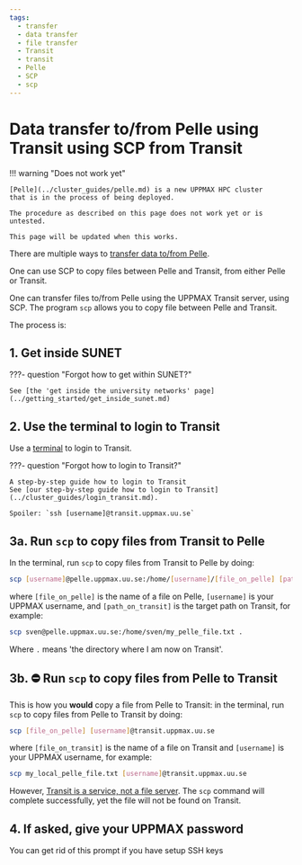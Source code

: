 ```yaml
---
tags:
  - transfer
  - data transfer
  - file transfer
  - Transit
  - transit
  - Pelle
  - SCP
  - scp
---
```


# Data transfer to/from Pelle using Transit using SCP from Transit

!!! warning "Does not work yet"

    [Pelle](../cluster_guides/pelle.md) is a new UPPMAX HPC cluster
    that is in the process of being deployed.

    The procedure as described on this page does not work yet or is untested.

    This page will be updated when this works.

There are multiple ways to [transfer data to/from Pelle](../cluster_guides/transfer_pelle.md).

One can use SCP to copy files between Pelle and Transit,
from either Pelle or Transit.

One can transfer files to/from Pelle using the UPPMAX Transit server,
using SCP.
The program `scp` allows you to copy file between Pelle and Transit.

The process is:

## 1. Get inside SUNET

???- question "Forgot how to get within SUNET?"

    See [the 'get inside the university networks' page](../getting_started/get_inside_sunet.md)

## 2. Use the terminal to login to Transit

Use a [terminal](../software/terminal.md) to login to Transit.

???- question "Forgot how to login to Transit?"

    A step-by-step guide how to login to Transit
    See [our step-by-step guide how to login to Transit](../cluster_guides/login_transit.md).

    Spoiler: `ssh [username]@transit.uppmax.uu.se`

## 3a. Run `scp` to copy files from Transit to Pelle

In the terminal, run `scp` to copy files from Transit to Pelle by doing:

```bash
scp [username]@pelle.uppmax.uu.se:/home/[username]/[file_on_pelle] [path_on_transit]
```

where `[file_on_pelle]` is the name of a file on Pelle,
`[username]` is your UPPMAX username,
and `[path_on_transit]` is the target path on Transit,
for example:

```bash
scp sven@pelle.uppmax.uu.se:/home/sven/my_pelle_file.txt .
```

Where `.` means 'the directory where I am now on Transit'.

## 3b. :no_entry: Run `scp` to copy files from Pelle to Transit

This is how you **would** copy a file from Pelle to Transit:
in the terminal, run `scp` to copy files from Pelle to Transit by doing:

```bash
scp [file_on_pelle] [username]@transit.uppmax.uu.se
```

where `[file_on_transit]` is the name of a file on Transit
and `[username]` is your UPPMAX username, for example:

```bash
scp my_local_pelle_file.txt [username]@transit.uppmax.uu.se
```

However, [Transit is a service, not a file server](../cluster_guides/transit.md).
The `scp` command will complete successfully,
yet the file will not be found on Transit.

## 4. If asked, give your UPPMAX password

You can get rid of this prompt if you have setup SSH keys
